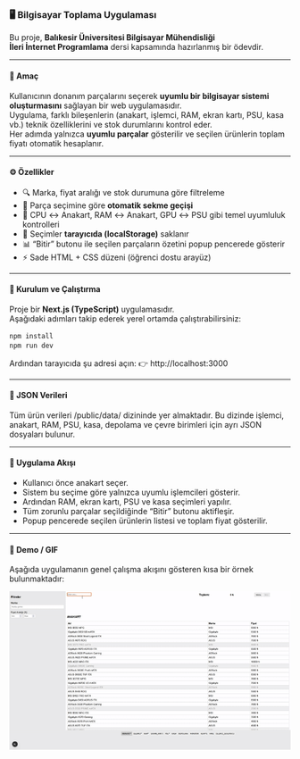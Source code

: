 ### 🖥️ Bilgisayar Toplama Uygulaması

Bu proje, **Balıkesir Üniversitesi Bilgisayar Mühendisliği**  
**İleri İnternet Programlama** dersi kapsamında hazırlanmış bir ödevdir.

---

#### 🎯 Amaç

Kullanıcının donanım parçalarını seçerek **uyumlu bir bilgisayar sistemi oluşturmasını** sağlayan bir web uygulamasıdır.  
Uygulama, farklı bileşenlerin (anakart, işlemci, RAM, ekran kartı, PSU, kasa vb.) teknik özelliklerini ve stok durumlarını kontrol eder.  
Her adımda yalnızca **uyumlu parçalar** gösterilir ve seçilen ürünlerin toplam fiyatı otomatik hesaplanır.

---

#### ⚙️ Özellikler

- 🔍 Marka, fiyat aralığı ve stok durumuna göre filtreleme  
- 🔄 Parça seçimine göre **otomatik sekme geçişi**  
- 🧩 CPU ↔ Anakart, RAM ↔ Anakart, GPU ↔ PSU gibi temel uyumluluk kontrolleri  
- 💾 Seçimler **tarayıcıda (localStorage)** saklanır  
- 📊 “Bitir” butonu ile seçilen parçaların özetini popup pencerede gösterir  
- ⚡ Sade HTML + CSS düzeni (öğrenci dostu arayüz)

---

#### 🚀 Kurulum ve Çalıştırma

Proje bir **Next.js (TypeScript)** uygulamasıdır.  
Aşağıdaki adımları takip ederek yerel ortamda çalıştırabilirsiniz:

```bash
npm install
npm run dev
```

Ardından tarayıcıda şu adresi açın:
👉 http://localhost:3000

---

#### 📁 JSON Verileri

Tüm ürün verileri /public/data/ dizininde yer almaktadır.
Bu dizinde işlemci, anakart, RAM, PSU, kasa, depolama ve çevre birimleri için ayrı JSON dosyaları bulunur.

---

#### 🧠 Uygulama Akışı

- Kullanıcı önce anakart seçer.
- Sistem bu seçime göre yalnızca uyumlu işlemcileri gösterir.
- Ardından RAM, ekran kartı, PSU ve kasa seçimleri yapılır.
- Tüm zorunlu parçalar seçildiğinde “Bitir” butonu aktifleşir.
- Popup pencerede seçilen ürünlerin listesi ve toplam fiyat gösterilir.

---

#### 🎥 Demo / GIF

Aşağıda uygulamanın genel çalışma akışını gösteren kısa bir örnek bulunmaktadır:

<p align="center"> <img src="./public/demo.gif" alt="Bilgisayar Toplama Uygulaması Demo" width="600"> </p>
